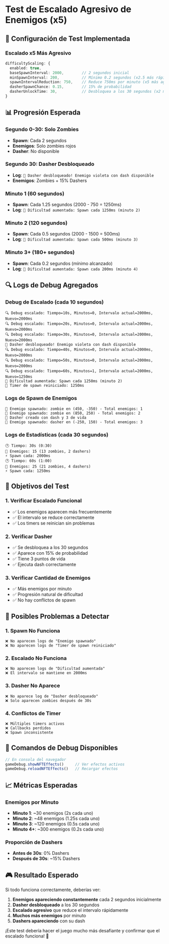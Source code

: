 # Test de Escalado Agresivo de Enemigos (x5)

## 🚀 **Configuración de Test Implementada**

### **Escalado x5 Más Agresivo**
```typescript
difficultyScaling: {
  enabled: true,
  baseSpawnInterval: 2000,        // 2 segundos inicial
  minSpawnInterval: 200,          // Mínimo 0.2 segundos (x2.5 más rápido)
  spawnIntervalReduction: 750,    // Reduce 750ms por minuto (x5 más agresivo)
  dasherSpawnChance: 0.15,        // 15% de probabilidad
  dasherUnlockTime: 30,           // Desbloquea a los 30 segundos (x2 más rápido)
}
```

## 📊 **Progresión Esperada**

### **Segundo 0-30**: Solo Zombies
- **Spawn**: Cada 2 segundos
- **Enemigos**: Solo zombies rojos
- **Dasher**: No disponible

### **Segundo 30**: Dasher Desbloqueado
- **Log**: `💜 Dasher desbloqueado! Enemigo violeta con dash disponible`
- **Enemigos**: Zombies + 15% Dashers

### **Minuto 1 (60 segundos)**
- **Spawn**: Cada 1.25 segundos (2000 - 750 = 1250ms)
- **Log**: `🎯 Dificultad aumentada: Spawn cada 1250ms (minuto 2)`

### **Minuto 2 (120 segundos)**
- **Spawn**: Cada 0.5 segundos (2000 - 1500 = 500ms)
- **Log**: `🎯 Dificultad aumentada: Spawn cada 500ms (minuto 3)`

### **Minuto 3+ (180+ segundos)**
- **Spawn**: Cada 0.2 segundos (mínimo alcanzado)
- **Log**: `🎯 Dificultad aumentada: Spawn cada 200ms (minuto 4)`

## 🔍 **Logs de Debug Agregados**

### **Debug de Escalado (cada 10 segundos)**
```
🔍 Debug escalado: Tiempo=10s, Minutos=0, Intervalo actual=2000ms, Nuevo=2000ms
🔍 Debug escalado: Tiempo=20s, Minutos=0, Intervalo actual=2000ms, Nuevo=2000ms
🔍 Debug escalado: Tiempo=30s, Minutos=0, Intervalo actual=2000ms, Nuevo=2000ms
💜 Dasher desbloqueado! Enemigo violeta con dash disponible
🔍 Debug escalado: Tiempo=40s, Minutos=0, Intervalo actual=2000ms, Nuevo=2000ms
🔍 Debug escalado: Tiempo=50s, Minutos=0, Intervalo actual=2000ms, Nuevo=2000ms
🔍 Debug escalado: Tiempo=60s, Minutos=1, Intervalo actual=2000ms, Nuevo=1250ms
🎯 Dificultad aumentada: Spawn cada 1250ms (minuto 2)
🔄 Timer de spawn reiniciado: 1250ms
```

### **Logs de Spawn de Enemigos**
```
🎯 Enemigo spawnado: zombie en (450, -350) - Total enemigos: 1
🎯 Enemigo spawnado: zombie en (850, 250) - Total enemigos: 2
💜 Dasher creado con dash y 3 de vida
🎯 Enemigo spawnado: dasher en (-250, 150) - Total enemigos: 3
```

### **Logs de Estadísticas (cada 30 segundos)**
```
🕐 Tiempo: 30s (0:30)
🎯 Enemigos: 15 (13 zombies, 2 dashers)
⚡ Spawn cada: 2000ms
🕐 Tiempo: 60s (1:00)
🎯 Enemigos: 25 (21 zombies, 4 dashers)
⚡ Spawn cada: 1250ms
```

## 🎯 **Objetivos del Test**

### **1. Verificar Escalado Funcional**
- ✅ Los enemigos aparecen más frecuentemente
- ✅ El intervalo se reduce correctamente
- ✅ Los timers se reinician sin problemas

### **2. Verificar Dasher**
- ✅ Se desbloquea a los 30 segundos
- ✅ Aparece con 15% de probabilidad
- ✅ Tiene 3 puntos de vida
- ✅ Ejecuta dash correctamente

### **3. Verificar Cantidad de Enemigos**
- ✅ Más enemigos por minuto
- ✅ Progresión natural de dificultad
- ✅ No hay conflictos de spawn

## 🚨 **Posibles Problemas a Detectar**

### **1. Spawn No Funciona**
```
❌ No aparecen logs de "Enemigo spawnado"
❌ No aparecen logs de "Timer de spawn reiniciado"
```

### **2. Escalado No Funciona**
```
❌ No aparecen logs de "Dificultad aumentada"
❌ El intervalo se mantiene en 2000ms
```

### **3. Dasher No Aparece**
```
❌ No aparece log de "Dasher desbloqueado"
❌ Solo aparecen zombies después de 30s
```

### **4. Conflictos de Timer**
```
❌ Múltiples timers activos
❌ Callbacks perdidos
❌ Spawn inconsistente
```

## 🔧 **Comandos de Debug Disponibles**

```javascript
// En consola del navegador
gameDebug.showNFTEffects()     // Ver efectos activos
gameDebug.reloadNFTEffects()   // Recargar efectos
```

## 📈 **Métricas Esperadas**

### **Enemigos por Minuto**
- **Minuto 1**: ~30 enemigos (2s cada uno)
- **Minuto 2**: ~48 enemigos (1.25s cada uno)
- **Minuto 3**: ~120 enemigos (0.5s cada uno)
- **Minuto 4+**: ~300 enemigos (0.2s cada uno)

### **Proporción de Dashers**
- **Antes de 30s**: 0% Dashers
- **Después de 30s**: ~15% Dashers

## 🎮 **Resultado Esperado**

Si todo funciona correctamente, deberías ver:

1. **Enemigos apareciendo constantemente** cada 2 segundos inicialmente
2. **Dasher desbloqueado** a los 30 segundos
3. **Escalado agresivo** que reduce el intervalo rápidamente
4. **Muchos más enemigos** por minuto
5. **Dashers apareciendo** con su dash

¡Este test debería hacer el juego mucho más desafiante y confirmar que el escalado funciona! 🚀 
